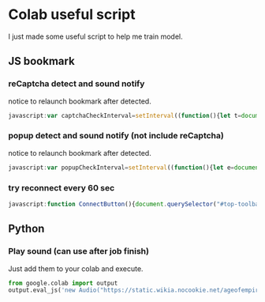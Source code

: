# Colab useful script

I just made some useful script to help me train model.

## JS bookmark

### reCaptcha detect and sound notify

notice to relaunch bookmark after detected.

```js
javascript:var captchaCheckInterval=setInterval((function(){let t=document.querySelector("body > colab-recaptcha-dialog");if(t){let e=window.getComputedStyle(t);"none"!==e.display&&"hidden"!==e.visibility&&(notify("https://github.com/micr0dust/colab-useful-script/raw/main/sound/under%20attack.mp3?raw=true"),notify("https://github.com/micr0dust/colab-useful-script/raw/main/sound/converted.mp3?raw=true"),clearInterval(captchaCheckInterval))}}),1e3);function notify(t){var e=document.createElement("audio");e.src=t,e.autoplay=!0,e.loop=!1,document.body.appendChild(e)}
```

### popup detect and sound notify (not include reCaptcha)

notice to relaunch bookmark after detected.

```js
javascript:var popupCheckInterval=setInterval((function(){let e=document.querySelector("body > mwc-dialog");if(e){let t=window.getComputedStyle(e);"none"!==t.display&&"hidden"!==t.visibility&&(notify("https://github.com/micr0dust/colab-useful-script/raw/main/sound/You%20have%20been%20defeated.mp3?raw=true"),clearInterval(popupCheckInterval))}}),1e3);function notify(e){var t=document.createElement("audio");t.src=e,t.autoplay=!0,t.loop=!1,document.body.appendChild(t)}
```

### try reconnect every 60 sec

```js
javascript:function ConnectButton(){document.querySelector("#top-toolbar > colab-connect-button").shadowRoot.querySelector("#connect").click()}setInterval(ConnectButton,6e4);
```

## Python

### Play sound (can use after job finish)

Just add them to your colab and execute.

```python
from google.colab import output
output.eval_js('new Audio("https://static.wikia.nocookie.net/ageofempires/images/2/2b/Victory_aoe3de.ogg").play()')
```
